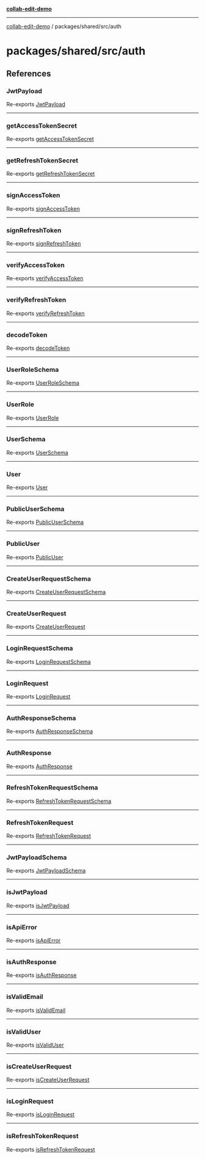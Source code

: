 [**collab-edit-demo**](../../../../README.md)

***

[collab-edit-demo](../../../../README.md) / packages/shared/src/auth

# packages/shared/src/auth

## References

### JwtPayload

Re-exports [JwtPayload](schemas/type-aliases/JwtPayload.md)

***

### getAccessTokenSecret

Re-exports [getAccessTokenSecret](jwt/functions/getAccessTokenSecret.md)

***

### getRefreshTokenSecret

Re-exports [getRefreshTokenSecret](jwt/functions/getRefreshTokenSecret.md)

***

### signAccessToken

Re-exports [signAccessToken](jwt/functions/signAccessToken.md)

***

### signRefreshToken

Re-exports [signRefreshToken](jwt/functions/signRefreshToken.md)

***

### verifyAccessToken

Re-exports [verifyAccessToken](jwt/functions/verifyAccessToken.md)

***

### verifyRefreshToken

Re-exports [verifyRefreshToken](jwt/functions/verifyRefreshToken.md)

***

### decodeToken

Re-exports [decodeToken](jwt/functions/decodeToken.md)

***

### UserRoleSchema

Re-exports [UserRoleSchema](schemas/variables/UserRoleSchema.md)

***

### UserRole

Re-exports [UserRole](schemas/type-aliases/UserRole.md)

***

### UserSchema

Re-exports [UserSchema](schemas/variables/UserSchema.md)

***

### User

Re-exports [User](schemas/type-aliases/User.md)

***

### PublicUserSchema

Re-exports [PublicUserSchema](schemas/variables/PublicUserSchema.md)

***

### PublicUser

Re-exports [PublicUser](schemas/type-aliases/PublicUser.md)

***

### CreateUserRequestSchema

Re-exports [CreateUserRequestSchema](schemas/variables/CreateUserRequestSchema.md)

***

### CreateUserRequest

Re-exports [CreateUserRequest](schemas/type-aliases/CreateUserRequest.md)

***

### LoginRequestSchema

Re-exports [LoginRequestSchema](schemas/variables/LoginRequestSchema.md)

***

### LoginRequest

Re-exports [LoginRequest](schemas/type-aliases/LoginRequest.md)

***

### AuthResponseSchema

Re-exports [AuthResponseSchema](schemas/variables/AuthResponseSchema.md)

***

### AuthResponse

Re-exports [AuthResponse](schemas/type-aliases/AuthResponse.md)

***

### RefreshTokenRequestSchema

Re-exports [RefreshTokenRequestSchema](schemas/variables/RefreshTokenRequestSchema.md)

***

### RefreshTokenRequest

Re-exports [RefreshTokenRequest](schemas/type-aliases/RefreshTokenRequest.md)

***

### JwtPayloadSchema

Re-exports [JwtPayloadSchema](schemas/variables/JwtPayloadSchema.md)

***

### isJwtPayload

Re-exports [isJwtPayload](validation/functions/isJwtPayload.md)

***

### isApiError

Re-exports [isApiError](validation/functions/isApiError.md)

***

### isAuthResponse

Re-exports [isAuthResponse](validation/functions/isAuthResponse.md)

***

### isValidEmail

Re-exports [isValidEmail](validation/functions/isValidEmail.md)

***

### isValidUser

Re-exports [isValidUser](validation/functions/isValidUser.md)

***

### isCreateUserRequest

Re-exports [isCreateUserRequest](validation/functions/isCreateUserRequest.md)

***

### isLoginRequest

Re-exports [isLoginRequest](validation/functions/isLoginRequest.md)

***

### isRefreshTokenRequest

Re-exports [isRefreshTokenRequest](validation/functions/isRefreshTokenRequest.md)
